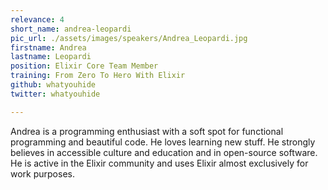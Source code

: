 ```yaml
---
relevance: 4
short_name: andrea-leopardi
pic_url: ./assets/images/speakers/Andrea_Leopardi.jpg
firstname: Andrea
lastname: Leopardi
position: Elixir Core Team Member
training: From Zero To Hero With Elixir
github: whatyouhide
twitter: whatyouhide

---
```

<p>Andrea is a programming enthusiast with a soft spot for functional programming and beautiful code. He loves learning new stuff. He strongly believes in accessible culture and education and in open-source software. He is active in the Elixir community and uses Elixir almost exclusively for work purposes.</p>
